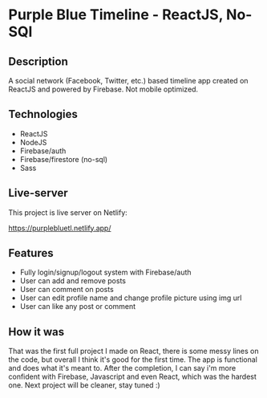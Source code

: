 # Purple Blue Timeline - ReactJS, No-SQl

## Description

A social network (Facebook, Twitter, etc.) based timeline app created on ReactJS and powered by Firebase. Not mobile optimized.

## Technologies

- ReactJS
- NodeJS
- Firebase/auth
- Firebase/firestore (no-sql)
- Sass

## Live-server

  This project is live server on Netlify:
  
  https://purplebluetl.netlify.app/
  

## Features

- Fully login/signup/logout system with Firebase/auth
- User can add and remove posts
- User can comment on posts
- User can edit profile name and change profile picture using img url
- User can like any post or comment


## How it was

That was the first full project I made on React, there is some messy lines on the code, but overall I think it's good for the first time. The app is functional and does what it's meant to. After the completion, I can say i'm more confident with Firebase, Javascript and even React, which was the hardest one. Next project will be cleaner, stay tuned :)
